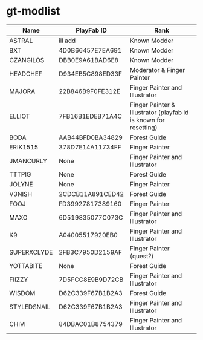 # gt-modlist

|Name|PlayFab ID|Rank|
|------|----|----|
|ASTRAL|ill add|Known Modder|
|BXT|4D0B66457E7EA691|Known Modder|
|CZANGILOS|DBB0E9A61BAD6E8|Known Modder|
|HEADCHEF|D934EB5C898ED33F|Moderator & Finger Painter|
|MAJORA|22B846B9F0FE312E|Finger Painter and Illustrator|
|ELLIOT|7FB16B1EDEB71A4C|Finger Painter & Illustrator (playfab id is known for resetting)|
|BODA|AAB44BFD0BA34829|Forest Guide|
|ERIK1515|378D7E14A11734FF|Finger Painter|
|JMANCURLY|None|Finger Painter and Illustrator|
|TTTPIG|None|Forest Guide|
|JOLYNE|None|Finger Painter|
|V3NISH|2CDCB11A891CED42|Forest Guide|
|FOOJ|FD39927817389160|Finger Painter|
|MAXO|6D519835077C073C|Finger Painter and Illustrator|
|K9|A04005517920EB0|Finger Painter and Illustrator|
|SUPERXCLYDE|2FB3C7950D2159AF|Finger Painter (quest?)|
|YOTTABITE|None|Forest Guide|
|FIIZZY|7D5FCC8E9B9D72CB|Finger Painter and Illustrator|
|WISDOM|D62C339F67B1B2A3|Forest Guide|
|STYLEDSNAIL|D62C339F67B1B2A3|Finger Painter and Illustrator|
|CHIVI|84DBAC01B8754379|Finger Painter and Illustrator|
